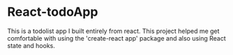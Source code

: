 # React-todoApp

This is a todolist app I built entirely from react. This project helped me get comfortable with using the 'create-react app' package and also using React state and hooks.
